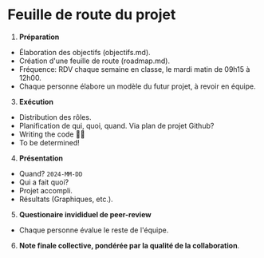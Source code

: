 # Feuille de route du projet

1. **Préparation**

  * Élaboration des objectifs (objectifs.md).
  * Création d'une feuille de route (roadmap.md).
  * Fréquence: RDV chaque semaine en classe, le mardi matin de 09h15 à 12h00.
  * Chaque personne élabore un modèle du futur projet, à revoir en équipe.
 
3. **Exécution**
  * Distribution des rôles.
  * Planification de qui, quoi, quand. Via plan de projet Github?
  * Writing the code 🧑‍💻
  * To be determined!

4. **Présentation**
  * Quand? `2024-MM-DD`
  * Qui a fait quoi?
  * Projet accompli.
  * Résultats (Graphiques, etc.).

5. **Questionaire invididuel de peer-review**
  * Chaque personne évalue le reste de l'équipe.
 
6. **Note finale collective, pondérée par la qualité de la collaboration**.
